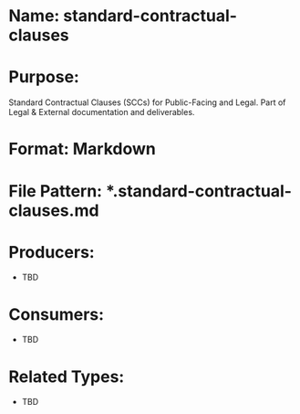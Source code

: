 # Name: standard-contractual-clauses

# Purpose:
Standard Contractual Clauses (SCCs) for Public-Facing and Legal. Part of Legal & External documentation and deliverables.

# Format: Markdown

# File Pattern: *.standard-contractual-clauses.md

# Producers:
- TBD

# Consumers:
- TBD

# Related Types:
- TBD
